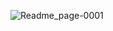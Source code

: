 ![Readme_page-0001](https://user-images.githubusercontent.com/119960611/206166947-0becd43c-6d37-45f6-b473-6047f079c58a.jpg)
